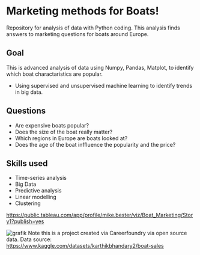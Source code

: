
# Marketing methods for Boats!
Repository for analysis of data with Python coding.
This analysis finds answers to marketing questions for boats around Europe.

## Goal
This is advanced analysis of data using Numpy, Pandas, Matplot, to identify which boat charactaristics are popular.
- Using supervised and unsupervised machine learning to identify trends in big data.

## Questions
* Are expensive boats popular?
* Does the size of the boat really matter?
* Which regions in Europe are boats looked at?
* Does the age of the boat inffluence the popularity and the price?

## Skills used

* Time-series analysis
* Big Data
* Predictive analysis
* Linear modelling
* Clustering

https://public.tableau.com/app/profile/mike.bester/viz/Boat_Marketing/Story1?publish=yes

![grafik](https://github.com/BarendBester/Marketing-methods-for-Boats-data-with-Python/assets/121133689/2b89676b-3fe1-4b5d-b7fd-3ce7d3660cd9)
Note this is a project created via Careerfoundry via open source data.
Data source: https://www.kaggle.com/datasets/karthikbhandary2/boat-sales
